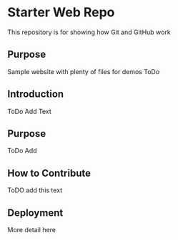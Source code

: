 # Starter Web Repo

This repository is for showing how Git and GitHub work

## Purpose

Sample website with plenty of files for demos
ToDo

## Introduction
ToDo Add Text

## Purpose
ToDo Add

## How to Contribute
ToDO add this text

## Deployment
More detail here
